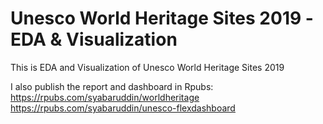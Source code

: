 # Unesco World Heritage Sites 2019 -EDA & Visualization

This is EDA and Visualization of Unesco World Heritage Sites 2019

I also publish the report and dashboard in Rpubs:
https://rpubs.com/syabaruddin/worldheritage
https://rpubs.com/syabaruddin/unesco-flexdashboard
